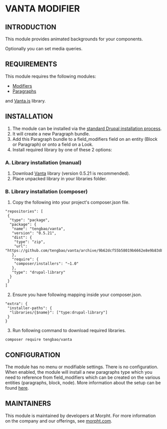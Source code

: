 # VANTA MODIFIER

## INTRODUCTION

This module provides animated backgrounds for your components.

Optionally you can set media queries.

## REQUIREMENTS
This module requires the following modules:
* [Modifiers](https://www.drupal.org/project/modifiers)
* [Paragraphs](https://www.drupal.org/project/paragraphs)

and [Vanta.js](https://github.com/tengbao/vanta) library.

## INSTALLATION
1. The module can be installed via the
   [standard Drupal installation process](http://drupal.org/node/1897420).
2. It will create a new Paragraph bundle.
3. Add this Paragraph bundle to a field_modifiers field on an entity (Block or
   Paragraph) or onto a field on a Look.
4. Install required library by one of these 2 options:

### A. Library installation (manual)
1. Download [Vanta](https://github.com/tengbao/vanta) library
   (version 0.5.21 is recommended).
2. Place unpacked library in your libraries folder.

### B. Library installation (composer)
1. Copy the following into your project's composer.json file.
```
"repositories": [
 {
  "type": "package",
  "package": {
   "name": "tengbao/vanta",
   "version": "0.5.21",
   "dist": {
    "type": "zip",
    "url": "https://github.com/tengbao/vanta/archive/9b62dcf55b58019b6662e8e9b83d8cec78f04a03.zip"
   },
   "require": {
    "composer/installers": "~1.0"
   },
   "type": "drupal-library"
  }
 }
]
```
2. Ensure you have following mapping inside your composer.json.
```
"extra": {
 "installer-paths": {
  "libraries/{$name}": ["type:drupal-library"]
 }
}
```
3. Run following command to download required libraries.
```
composer require tengbao/vanta
```

## CONFIGURATION
The module has no menu or modifiable settings. There is no configuration. When
enabled, the module will install a new paragraphs type which you need to reference from field_modifiers which can be created on the various entities (paragraphs, block, node). More information about the setup can be found [here](https://www.drupal.org/docs/8/modules/modifiers/quick-start).

## MAINTAINERS
This module is maintained by developers at Morpht. For more information on
the company and our offerings, see [morpht.com](https://morpht.com).
